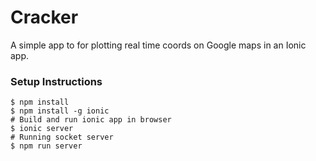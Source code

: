 # Cracker

A simple app to for plotting real time coords on Google maps in an Ionic app. 

### Setup Instructions
```
$ npm install 
$ npm install -g ionic
# Build and run ionic app in browser
$ ionic server
# Running socket server
$ npm run server
```
